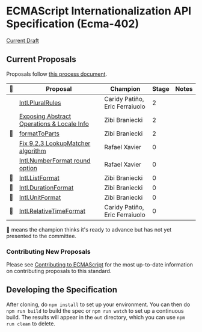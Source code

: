 ECMAScript Internationalization API Specification (Ecma-402)
====

[Current Draft](http://tc39.github.io/ecma402/)

## Current Proposals

Proposals follow [this process document](https://tc39.github.io/process-document/).

|🚀| Proposal                              | Champion       | Stage | Notes
|--|---------------------------------------|--------------  | ------|------
|  | [Intl.PluralRules][]                  | Caridy Patiño, Eric Ferraiuolo |     2 |
|  | [Exposing Abstract Operations & Locale Info][]        | Zibi Braniecki  |     2 |
|🚀| [formatToParts][]                     | Zibi Braniecki |     2 |
|  | [Fix 9.2.3 LookupMatcher algorithm][] | Rafael Xavier  |     0 |    
|  | [Intl.NumberFormat round option][]    | Rafael Xavier  |     0 |
|🚀| [Intl.ListFormat][]                   | Zibi Braniecki |     0 |
|🚀| [Intl.DurationFormat][]               | Zibi Braniecki |     0 |
|🚀| [Intl.UnitFormat][]                   | Zibi Braniecki |     0 |
|🚀| [Intl.RelativeTimeFormat][]           | Caridy Patiño, Eric Ferraiuolo |     0 |


[Intl.ListFormat]: https://github.com/zbraniecki/intl-list-format-spec
[Fix 9.2.3 LookupMatcher algorithm]: https://github.com/rxaviers/ecma402-fix-lookup-matcher
[Intl.NumberFormat round option]: https://github.com/rxaviers/ecma402-number-format-round-option
[Intl.RelativeTimeFormat]: https://github.com/caridy/intl-relative-time-spec
[Intl.DurationFormat]: https://github.com/tc39/ecma402/issues/47
[Intl.UnitFormat]: https://github.com/tc39/ecma402/issues/32
[Intl.PluralRules]: https://github.com/caridy/intl-plural-rules-spec
[formatToParts]: https://github.com/tc39/ecma402/issues/30
[Exposing Abstract Operations & Locale Info]: https://github.com/tc39/ecma402/issues/46

🚀 means the champion thinks it's ready to advance but has not yet presented to the committee.


### Contributing New Proposals

Please see [Contributing to ECMAScript](/CONTRIBUTING.md) for the most up-to-date information on contributing proposals to this standard.


## Developing the Specification

After cloning, do `npm install` to set up your environment. You can then do `npm run build` to build the spec or `npm run watch` to set up a continuous build. The results will appear in the `out` directory, which you can use `npm run clean` to delete.
